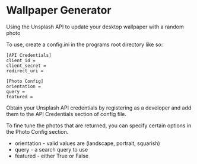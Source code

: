 # Wallpaper Generator
Using the Unsplash API to update your desktop wallpaper with a random photo

To use, create a config.ini in the programs root directory like so:

    [API Credentials]
    client_id = 
    client_secret = 
    redirect_uri = 

    [Photo Config]
    orientation = 
    query = 
    featured = 

Obtain your Unsplash API credentials by registering as a developer and add them to the API Credentials section of config file.

To fine tune the photos that are returned, you can specify certain options in the Photo Config section.

- orientation - valid values are (landscape, portrait, squarish)
- query - a search query to use
- featured - either True or False

